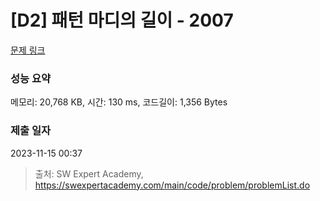 # [D2] 패턴 마디의 길이 - 2007 

[문제 링크](https://swexpertacademy.com/main/code/problem/problemDetail.do?contestProbId=AV5P1kNKAl8DFAUq) 

### 성능 요약

메모리: 20,768 KB, 시간: 130 ms, 코드길이: 1,356 Bytes

### 제출 일자

2023-11-15 00:37



> 출처: SW Expert Academy, https://swexpertacademy.com/main/code/problem/problemList.do